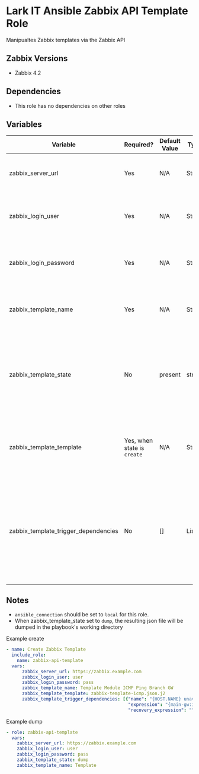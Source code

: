 # Lark IT Ansible Zabbix API Template Role

Manipualtes Zabbix templates via the Zabbix API

## Zabbix Versions
- Zabbix 4.2

## Dependencies
- This role has no dependencies on other roles

## Variables
| Variable | Required? | Default Value | Type | Description |
|----------|--------|-------|------|--------|
| zabbix_server_url | Yes | N/A | String | The URL where the Zabbix web service is listening |
| zabbix_login_user | Yes | N/A | String | The username Ansible uses to authenticate to Zabbix |
| zabbix_login_password | Yes | N/A | String | The password Ansible users to authenitcate to Zabbix |
| zabbix_template_name | Yes | N/A | String | The name of the Zabbix template to create or dump |
| zabbix_template_state | No | present | string | The desired state of the Zabbix template. Set to present to create, and dump to dump the template to a file |
| zabbix_template_template | Yes, when state is `create` | N/A | String | The name of the template file to reder and import into Zabbix to create the template |
| zabbix_template_trigger_dependencies | No | [] | List | A list of Zabbix trigger expressions that trigger(s) in this template should depend on. See the template files for specifics. | 

## Notes
- `ansible_connection` should be set to `local` for this role. 
- When zabbix_template_state set to `dump`, the resulting json file will be dumped in the playbook's working directory

Example create

```yaml
- name: Create Zabbix Template 
  include_role: 
    name: zabbix-api-template
  vars: 
      zabbix_server_url: https://zabbix.example.com
      zabbix_login_user: user
      zabbix_login_password: pass
      zabbix_template_name: Template Module ICMP Ping Branch GW
      zabbix_template_template: zabbix-template-icmp.json.j2
      zabbix_template_trigger_dependencies: [{"name": "{HOST.NAME} unavailable by ICMP ping",
                                              "expression": "{main-gw:icmpping.max(#3)}=0",
                                              "recovery_expression": ""}]
```

Example dump

```yaml
- role: zabbix-api-template
  vars: 
    zabbix_server_url: https://zabbix.example.com
    zabbix_login_user: user
    zabbix_login_password: pass
    zabbix_template_state: dump
    zabbix_template_name: Template
```